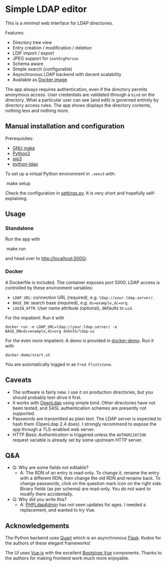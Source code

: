 # Simple LDAP editor

This is a *minimal* web interface for LDAP directories.

Features:

* Directory tree view
* Entry creation / modification / deletion
* LDIF import / export
* JPEG support for `inetOrgPerson`
* Schema aware
* Simple search (configurable)
* Asynchronous LDAP backend with decent scalability
* Available as [Docker image](https://hub.docker.com/r/dnknth/ldap-ui/)

The app always requires authentication, even if the directory permits anonymous access. User credentials are validated through a `bind` on the directory. What a particular user can see (and edit) is governed entirely by directory access rules. The app shows displays the directory contents, nothing less and nothing more.

## Manual installation and configuration

Prerequisites:

* [GNU make](https://www.gnu.org/software/make/)
* [Python3](https://www.python.org)
* [pip3](https://packaging.python.org/tutorials/installing-packages/)
* [python-ldap](https://pypi.org/project/python-ldap/)

To set up a virtual Python environment in `.venv3` with:

​    make setup

Check the configuration in [settings.py](settings.py). It is very short and hopefully self-explaining.

## Usage

### Standalone

Run the app with

​    make run

and head over to [http://localhost:5000/](http://localhost:5000/).

### Docker

A Dockerfile is included. The container exposes port 5000. LDAP access is controlled by these environment variables:

* `LDAP_URL`: connection URL (required), e.g. `ldap://your.ldap.server/`.
* `BASE_DN`: search base (required), e.g. `dc=example,dc=org`.
* `LOGIN_ATTR`: User name attribute (optional), defaults to `uid`.

For the impatient: Run it with

    docker run -e LDAP_URL=ldap://your.ldap.server/ -e BASE_DN=dc=example,dc=org dnknth/ldap-ui
    
For the even more impatient: A demo is provided in [docker-demo](docker-demo). Run it with

    docker-demo/start.sh

You are automatically logged in as `Fred Flintstone`.

## Caveats

* The software is fairly new. I use it on production directories, but you should probably test-drive it first.
* It works with [OpenLdap](http://www.openldap.org) using simple bind. Other directories have not been tested, and SASL authentication schemes are presently not supported.
* Passwords are transmitted as plain text. The LDAP server is expected to hash them (OpenLdap 2.4 does). I strongly recommend to expose the app through a TLS-enabled web server.
* HTTP *Basic Authentication* is triggered unless the `AUTHORIZATION` request variable is already set by some upstream HTTP server.

## Q&A

* Q: Why are some fields not editable?
  * A: The RDN of an entry is read-only. To change it, rename the entry with a different RDN, then change the old RDN and rename back. To change passwords, click on the question mark icon on the right side. Binary fields (as per schema) are read-only. You do not want to modify them accidentally.
* Q: Why did you write this?
  * A: [PHPLdapAdmin](http://phpldapadmin.sf.net/) has not seen updates for ages. I needed a replacement, and wanted to try Vue.

## Acknowledgements

The Python backend uses [Quart](https://pgjones.gitlab.io/quart/index.html) which is an asynchronous [Flask](http://flask.pocoo.org/). Kudos for the authors of these elegant frameworks!

The UI uses [Vue.js](https://vuejs.org) with the excellent [Bootstrap Vue](https://bootstrap-vue.js.org) components. Thanks to the authors for making frontend work much more enjoyable.
